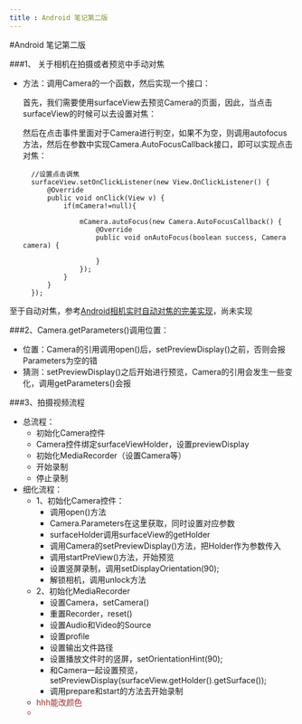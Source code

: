 ```yaml
---
title : Android 笔记第二版
---
```

#Android 笔记第二版

###1、 关于相机在拍摄或者预览中手动对焦

+ 方法：调用Camera的一个函数，然后实现一个接口：

	首先，我们需要使用surfaceView去预览Camera的页面，因此，当点击surfaceView的时候可以去设置对焦：
	
	然后在点击事件里面对于Camera进行判空，如果不为空，则调用autofocus方法，然后在参数中实现Camera.AutoFocusCallback接口，即可以实现点击对焦：
	
		//设置点击调焦
        surfaceView.setOnClickListener(new View.OnClickListener() {
            @Override
            public void onClick(View v) {
                if(mCamera!=null){

                    mCamera.autoFocus(new Camera.AutoFocusCallback() {
                        @Override
                        public void onAutoFocus(boolean success, Camera camera) {

                        }
                    });
                }
            }
        });

至于自动对焦，参考[Android相机实时自动对焦的完美实现](https://blog.csdn.net/huweigoodboy/article/details/51378751)，尚未实现
        
        
###2、Camera.getParameters()调用位置：
+ 位置：Camera的引用调用open()后，setPreviewDisplay()之前，否则会报Parameters为空的错
+ 猜测：setPreviewDisplay()之后开始进行预览，Camera的引用会发生一些变化，调用getParameters()会报

###3、拍摄视频流程
+ 总流程：
	+ 初始化Camera控件
	+ Camera控件绑定surfaceViewHolder，设置previewDisplay
	+ 初始化MediaRecorder（设置Camera等）
	+ 开始录制
	+ 停止录制
+ 细化流程：
	+ 1、初始化Camera控件：
		+ 调用open()方法
		+ Camera.Parameters在这里获取，同时设置对应参数
		+ surfaceHolder调用surfaceView的getHolder
		+ 调用Camera的setPreviewDisplay()方法，把Holder作为参数传入
		+ 调用startPreView()方法，开始预览
		+ 设置竖屏录制，调用setDisplayOrientation(90);
		+ 解锁相机，调用unlock方法
	+ 2、初始化MediaRecorder
		+ 设置Camera，setCamera()
		+ 重置Recorder，reset()
		+ 设置Audio和Video的Source
		+ 设置profile
		+ 设置输出文件路径
		+ 设置播放文件时的竖屏，setOrientationHint(90);
		+ 和Camera一起设置预览，setPreviewDisplay(surfaceView.getHolder().getSurface());
		+ 调用prepare和start的方法去开始录制
	+ <font color="#A52A2A">hhh能改颜色<font>
	+ 